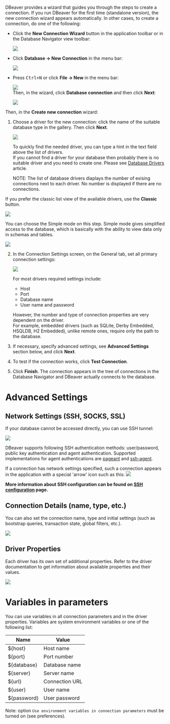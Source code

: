 DBeaver provides a wizard that guides you through the steps to create a connection.
If you run DBeaver for the first time (standalone version), the new connection wizard appears automatically.
In other cases, to create a connection, do one of the following:
* Click the **New Connection Wizard** button in the application toolbar or in the Database Navigator view toolbar:

  ![](images/ug/Create-new-connection-button.png)

* Click **Database -> New Connection** in the menu bar:

  ![](images/ug/Create-new-connection-menu-item.png)

* Press <kbd>Ctrl+N</kbd> or click **File -> New** in the menu bar:

  ![](images/ug/Create-new-connection-menu-item1.png)  
  Then, in the wizard, click **Database connection** and then click **Next**:

  ![](images/ug/New-connection-option.png)

Then, in the **Create new connection** wizard:
1. Choose a driver for the new connection: click the name of the suitable database type in the gallery. Then click **Next**.
   
   ![](images/ug/Wizard-select-connection.png)  

   To quickly find the needed driver, you can type a hint in the text field above the list of drivers.  
   If you cannot find a driver for your database then probably there is no suitable driver and you need to create one. Please see [Database Drivers](Database-drivers) article.

   NOTE: The list of database drivers diaplays the number of exising connections next to each driver. No number is displayed if there are no connections.

If you prefer the classic list view of the available drivers, use the **Classic** button.

![](images/ug/Wizard-select-connection-view.png) 

You can choose the Simple mode on this step. Simple mode gives simplified access to the database, which is basically with the ability to view data only in schemas and tables.

![](images/ug/Simple-mode-connection-view.png) 

2. In the Connection Settings screen, on the General tab, set all primary connection settings:

   ![](images/ug/Wizard-MySQL-settings.png)  

   For most drivers required settings include:   
   - Host  
   - Port  
   - Database name  
   - User name and password  

   However, the number and type of connection properties are very dependent on the driver.  
   For example, embedded drivers (such as SQLite, Derby Embedded, HSQLDB, H2 Embedded), unlike remote ones, require only the path to the database. 

3. If necessary, specify advanced settings, see **Advanced Settings** section below, and click **Next**.
4. To test if the connection works, click **Test Connection**.
5. Click **Finish**. The connection appears in the tree of connections in the Database Navigator and DBeaver actually connects to the database.

# Advanced Settings
## Network Settings (SSH, SOCKS, SSL)
If your database cannot be accessed directly, you can use SSH tunnel:

![](images/ug/Wizard-network-settings.png)  

DBeaver supports following SSH authentication methods: user/password, public key authentication and agent authentication. Supported implementations for agent authentications are [pageant](https://www.digitalocean.com/community/tutorials/how-to-use-pageant-to-streamline-ssh-key-authentication-with-putty) and [ssh-agent](https://help.github.com/en/github/authenticating-to-github/generating-a-new-ssh-key-and-adding-it-to-the-ssh-agent).

If a connection has network settings specified, such a connection appears in the application with a special 'arrow' icon such as this: ![](images/ug/DB-icon-network-settings.png)

**More information about SSH configuration can be found on [SSH configuration](SSH-Configuration) page.**

## Connection Details (name, type, etc.)
You can also set the connection name, type and initial settings (such as bootstrap queries, transaction state, global filters, etc.).

![](images/ug/Wizard-connection-details.png) 

## Driver Properties
Each driver has its own set of additional properties. Refer to the driver documentation to get information about available properties and their values. 
 
![](images/ug/Wizard-driver-properties.png)  

# Variables in parameters

You can use variables in all connection parameters and in the driver properties.
Variables are system environment variables or one of the following list:

Name|Value
----|-----
${host}|Host name
${port}|Port number
${database}|Database name
${server}|Server name
${url}|Connection URL
${user}|User name
${password}|User password

Note: option `Use environment variables in connection parameters` must be turned on (see preferences).
